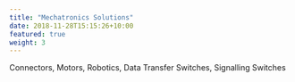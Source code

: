 ```yaml
---
title: "Mechatronics Solutions"
date: 2018-11-28T15:15:26+10:00
featured: true
weight: 3
---
```


Connectors, Motors, Robotics, Data Transfer Switches, Signalling Switches